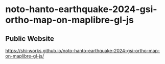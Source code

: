 # noto-hanto-earthquake-2024-gsi-ortho-map-on-maplibre-gl-js
## Public Website
https://shi-works.github.io/noto-hanto-earthquake-2024-gsi-ortho-map-on-maplibre-gl-js/
